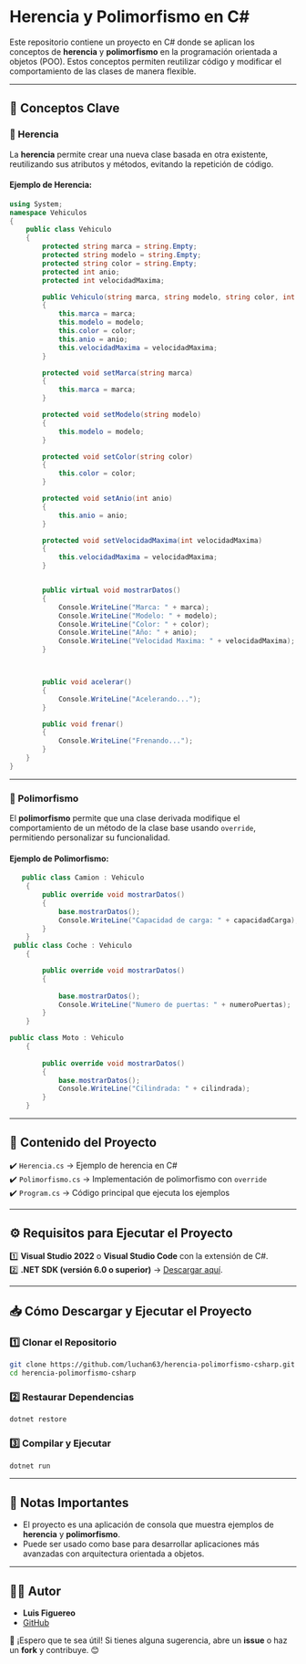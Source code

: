 # Herencia y Polimorfismo en C#

Este repositorio contiene un proyecto en C# donde se aplican los conceptos de **herencia** y **polimorfismo** en la programación orientada a objetos (POO). Estos conceptos permiten reutilizar código y modificar el comportamiento de las clases de manera flexible.

---

## 📌 Conceptos Clave

### 🔹 Herencia

La **herencia** permite crear una nueva clase basada en otra existente, reutilizando sus atributos y métodos, evitando la repetición de código.

#### **Ejemplo de Herencia:**
```csharp
using System;
namespace Vehiculos
{
    public class Vehiculo
    {
        protected string marca = string.Empty;
        protected string modelo = string.Empty;
        protected string color = string.Empty;
        protected int anio;
        protected int velocidadMaxima;

        public Vehiculo(string marca, string modelo, string color, int anio, int velocidadMaxima)
        {
            this.marca = marca;
            this.modelo = modelo;
            this.color = color;
            this.anio = anio;
            this.velocidadMaxima = velocidadMaxima;
        }

        protected void setMarca(string marca)
        {
            this.marca = marca;
        }

        protected void setModelo(string modelo)
        {
            this.modelo = modelo;
        }

        protected void setColor(string color)
        {
            this.color = color;
        }

        protected void setAnio(int anio)
        {
            this.anio = anio;
        }

        protected void setVelocidadMaxima(int velocidadMaxima)
        {
            this.velocidadMaxima = velocidadMaxima;
        }


        public virtual void mostrarDatos()
        {
            Console.WriteLine("Marca: " + marca);
            Console.WriteLine("Modelo: " + modelo);
            Console.WriteLine("Color: " + color);
            Console.WriteLine("Año: " + anio);
            Console.WriteLine("Velocidad Maxima: " + velocidadMaxima);
        }



        public void acelerar()
        {
            Console.WriteLine("Acelerando...");
        }

        public void frenar()
        {
            Console.WriteLine("Frenando...");
        }
    }
}
```

---

### 🔹 Polimorfismo

El **polimorfismo** permite que una clase derivada modifique el comportamiento de un método de la clase base usando `override`, permitiendo personalizar su funcionalidad.

#### **Ejemplo de Polimorfismo:**
```csharp
   public class Camion : Vehiculo
    {
        public override void mostrarDatos()
        {
            base.mostrarDatos();
            Console.WriteLine("Capacidad de carga: " + capacidadCarga);
        }
    }
 public class Coche : Vehiculo
    {

        public override void mostrarDatos()
        {
            
            base.mostrarDatos();
            Console.WriteLine("Numero de puertas: " + numeroPuertas);
        }
    }

public class Moto : Vehiculo
    {
      
        public override void mostrarDatos()
        {
            base.mostrarDatos();
            Console.WriteLine("Cilindrada: " + cilindrada);
        }
    }
```

---

## 📂 Contenido del Proyecto

✔️ `Herencia.cs` → Ejemplo de herencia en C#  
✔️ `Polimorfismo.cs` → Implementación de polimorfismo con `override`  
✔️ `Program.cs` → Código principal que ejecuta los ejemplos  

---

## ⚙ Requisitos para Ejecutar el Proyecto

1️⃣ **Visual Studio 2022** o **Visual Studio Code** con la extensión de C#.  
2️⃣ **.NET SDK (versión 6.0 o superior)** → [Descargar aquí](https://dotnet.microsoft.com/en-us/download).  

---

## 📥 Cómo Descargar y Ejecutar el Proyecto

### **1️⃣ Clonar el Repositorio**
```sh
git clone https://github.com/luchan63/herencia-polimorfismo-csharp.git
cd herencia-polimorfismo-csharp
```

### **2️⃣ Restaurar Dependencias**
```sh
dotnet restore
```

### **3️⃣ Compilar y Ejecutar**
```sh
dotnet run
```

---

## 📌 Notas Importantes

- El proyecto es una aplicación de consola que muestra ejemplos de **herencia** y **polimorfismo**.  
- Puede ser usado como base para desarrollar aplicaciones más avanzadas con arquitectura orientada a objetos.  

---

## 👨‍💻 Autor

- **Luis Figuereo**  
- [GitHub](https://www.github.com/luchan63)  

🚀 ¡Espero que te sea útil! Si tienes alguna sugerencia, abre un **issue** o haz un **fork** y contribuye. 😊


